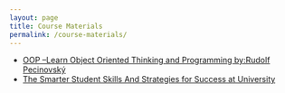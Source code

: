 ```yaml
---
layout: page
title: Course Materials
permalink: /course-materials/
---
```


* [OOP –Learn Object Oriented Thinking and Programming by:Rudolf Pecinovský](http://uupload.ir/view/e692_designweb.pdf/)
* [The Smarter Student Skills And Strategies for Success at University](/static_files/materials/Books/11_The_Smarter_Student_Skills_And_Strategies_for_Success_at_University.pdf)